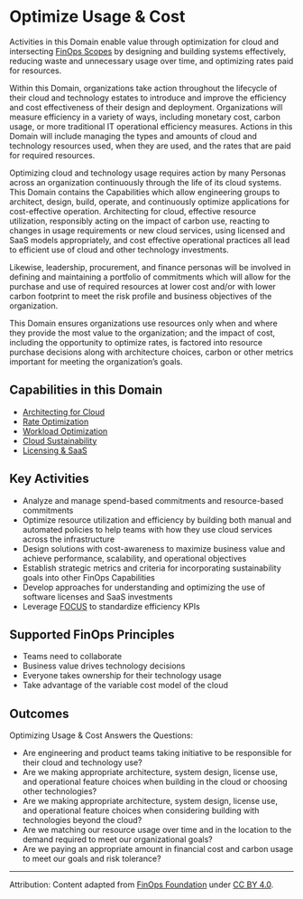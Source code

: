 <!-- filepath: context/FinOps_Framework/domains/optimize-usage-cost.md -->
# Optimize Usage & Cost

Activities in this Domain enable value through optimization for cloud and intersecting [FinOps Scopes](https://www.finops.org/topic/scopes/) by designing and building systems effectively, reducing waste and unnecessary usage over time, and optimizing rates paid for resources.

Within this Domain, organizations take action throughout the lifecycle of their cloud and technology estates to introduce and improve the efficiency and cost effectiveness of their design and deployment. Organizations will measure efficiency in a variety of ways, including monetary cost, carbon usage, or more traditional IT operational efficiency measures. Actions in this Domain will include managing the types and amounts of cloud and technology resources used, when they are used, and the rates that are paid for required resources.

Optimizing cloud and technology usage requires action by many Personas across an organization continuously through the life of its cloud systems. This Domain contains the Capabilities which allow engineering groups to architect, design, build, operate, and continuously optimize applications for cost-effective operation. Architecting for cloud, effective resource utilization, responsibly acting on the impact of carbon use, reacting to changes in usage requirements or new cloud services, using licensed and SaaS models appropriately, and cost effective operational practices all lead to efficient use of cloud and other technology investments.

Likewise, leadership, procurement, and finance personas will be involved in defining and maintaining a portfolio of commitments which will allow for the purchase and use of required resources at lower cost and/or with lower carbon footprint to meet the risk profile and business objectives of the organization.

This Domain ensures organizations use resources only when and where they provide the most value to the organization; and the impact of cost, including the opportunity to optimize rates, is factored into resource purchase decisions along with architecture choices, carbon or other metrics important for meeting the organization’s goals.

## Capabilities in this Domain
- [Architecting for Cloud](../capabilities/architecting-for-cloud.md)
- [Rate Optimization](../capabilities/rate-optimization.md)
- [Workload Optimization](../capabilities/workload-optimization.md)
- [Cloud Sustainability](../capabilities/cloud-sustainability.md)
- [Licensing & SaaS](../capabilities/licensing-saas.md)

## Key Activities
- Analyze and manage spend-based commitments and resource-based commitments
- Optimize resource utilization and efficiency by building both manual and automated policies to help teams with how they use cloud services across the infrastructure
- Design solutions with cost-awareness to maximize business value and achieve performance, scalability, and operational objectives
- Establish strategic metrics and criteria for incorporating sustainability goals into other FinOps Capabilities
- Develop approaches for understanding and optimizing the use of software licenses and SaaS investments
- Leverage [FOCUS](https://focus.finops.org/) to standardize efficiency KPIs

## Supported FinOps Principles
- Teams need to collaborate
- Business value drives technology decisions
- Everyone takes ownership for their technology usage
- Take advantage of the variable cost model of the cloud

## Outcomes
Optimizing Usage & Cost Answers the Questions:
- Are engineering and product teams taking initiative to be responsible for their cloud and technology use?
- Are we making appropriate architecture, system design, license use, and operational feature choices when building in the cloud or choosing other technologies?
- Are we making appropriate architecture, system design, license use, and operational feature choices when considering building with technologies beyond the cloud?
- Are we matching our resource usage over time and in the location to the demand required to meet our organizational goals?
- Are we paying an appropriate amount in financial cost and carbon usage to meet our goals and risk tolerance?

---

Attribution: Content adapted from [FinOps Foundation](https://www.finops.org/framework/domains/optimize-usage-cost/) under [CC BY 4.0](https://www.finops.org/introduction/how-to-use/).
